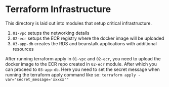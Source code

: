 # Terraform Infrastructure

This directory is laid out into modules that setup critical infrastructure.

1. `01-vpc` setups the networking details
2. `02-ecr` setups the ECR registry where the docker image will be uploaded
3. `03-app-db` creates the RDS and beanstalk applications with additional resources

After running terraform apply in `01-vpc` and `02-ecr`, you need to upload the
docker image to the ECR repo created in `02-ecr` module. After which you can proceed
to `03-app-db`. Here you need to set the secret message when running the terraform
apply command like so: `terraform apply -var="secret_message='xxxxx'"`
